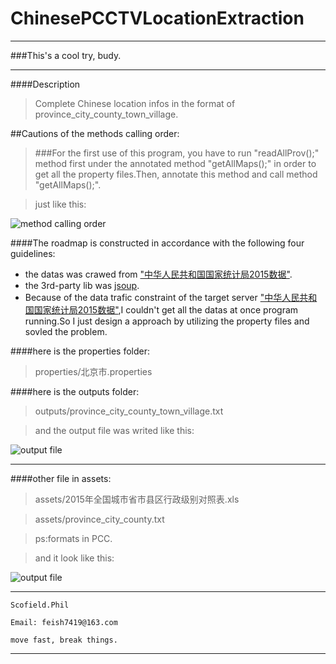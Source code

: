 # ChinesePCCTVLocationExtraction

***
###This's a cool try, budy.

***
####Description
>Complete Chinese location infos in the format of province_city_county_town_village.

##Cautions of the methods calling order:
>###For the first use of this program, you have to run "readAllProv();" method first under the annotated method "getAllMaps();" in order to get all the property files.Then, annotate this method and call method "getAllMaps();".

>just like this:

![method calling order](https://github.com/scofield7419/ChinesePCCTVLocationExtraction/blob/master/screenshot/11.png)

####The roadmap is constructed in accordance with the following four guidelines:

- the datas was crawed from ["中华人民共和国国家统计局2015数据"](http://www.stats.gov.cn/tjsj/tjbz/tjyqhdmhcxhfdm/2015/index.html).
- the 3rd-party lib was [jsoup](http://www.open-open.com/jsoup/).
- Because of the data trafic constraint of the target server ["中华人民共和国国家统计局2015数据"](),I couldn't get all the datas at once program running.So I just design a approach by utilizing the property files and sovled the problem.

####here is the properties folder:
>properties/北京市.properties

####here is the outputs folder:
>outputs/province_city_county_town_village.txt

>and the output file was writed like this:

![output file](https://github.com/scofield7419/ChinesePCCTVLocationExtraction/blob/master/screenshot/12.png)

***
####other file in assets:
>assets/2015年全国城市省市县区行政级别对照表.xls

>assets/province_city_county.txt

>ps:formats in PCC.

>and it look like this:

![output file](https://github.com/scofield7419/ChinesePCCTVLocationExtraction/blob/master/screenshot/12.png)

***
```
Scofield.Phil

Email: feish7419@163.com

move fast, break things.
```

***












